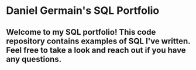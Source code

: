 # Daniel Germain's SQL Portfolio

## Welcome to my SQL portfolio! This code repository contains examples of SQL I've written. Feel free to take a look and reach out if you have any questions.
